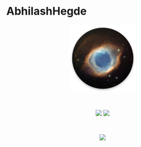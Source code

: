 # AbhilashHegde

<p align="center">
<img src="nebula.png" alt="image" width="175"/><br>
</p> <br>
<p align="center">
<img src="https://github-readme-stats.vercel.app/api?username=abhi16180&theme=dark" height="230">
  <img src="https://github-readme-stats.vercel.app/api/top-langs/?username=abhi16180&hide=Makefile&theme=dark"  height="230">
</p>

<br>
<p align="center">
<img src="https://activity-graph.herokuapp.com/graph?username=abhi16180&theme=react-dark">
</p> <br>





